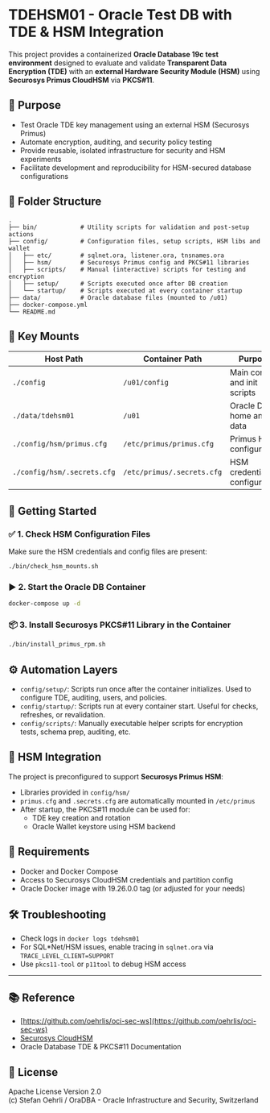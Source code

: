 # TDEHSM01 - Oracle Test DB with TDE & HSM Integration

This project provides a containerized **Oracle Database 19c test environment** designed to evaluate and validate **Transparent Data Encryption (TDE)** with an **external Hardware Security Module (HSM)** using **Securosys Primus CloudHSM** via **PKCS#11**.

## 📌 Purpose

- Test Oracle TDE key management using an external HSM (Securosys Primus)
- Automate encryption, auditing, and security policy testing
- Provide reusable, isolated infrastructure for security and HSM experiments
- Facilitate development and reproducibility for HSM-secured database configurations

## 🧱 Folder Structure

```plaintext
.
├── bin/            # Utility scripts for validation and post-setup actions
├── config/         # Configuration files, setup scripts, HSM libs and wallet
│   ├── etc/        # sqlnet.ora, listener.ora, tnsnames.ora
│   ├── hsm/        # Securosys Primus config and PKCS#11 libraries
│   ├── scripts/    # Manual (interactive) scripts for testing and encryption
│   ├── setup/      # Scripts executed once after DB creation
│   └── startup/    # Scripts executed at every container startup
├── data/           # Oracle database files (mounted to /u01)
├── docker-compose.yml
└── README.md
```

## 📂 Key Mounts

| Host Path                   | Container Path             | Purpose                                  |
|-----------------------------|----------------------------|------------------------------------------|
| `./config`                  | `/u01/config`              | Main config and init scripts             |
| `./data/tdehsm01`           | `/u01`                     | Oracle DB home and data                  |
| `./config/hsm/primus.cfg`   | `/etc/primus/primus.cfg`   | Primus HSM configuration                 |
| `./config/hsm/.secrets.cfg` | `/etc/primus/.secrets.cfg` | HSM credential configuration             |

## 🚀 Getting Started

### ✅ 1. Check HSM Configuration Files

Make sure the HSM credentials and config files are present:

```bash
./bin/check_hsm_mounts.sh
```

### ▶️ 2. Start the Oracle DB Container

```bash
docker-compose up -d
```

### 📦 3. Install Securosys PKCS#11 Library in the Container

```bash
./bin/install_primus_rpm.sh
```

## ⚙️ Automation Layers

- `config/setup/`: Scripts run once after the container initializes. Used to configure TDE, auditing, users, and policies.
- `config/startup/`: Scripts run at every container start. Useful for checks, refreshes, or revalidation.
- `config/scripts/`: Manually executable helper scripts for encryption tests, schema prep, auditing, etc.

## 🔐 HSM Integration

The project is preconfigured to support **Securosys Primus HSM**:

- Libraries provided in `config/hsm/`
- `primus.cfg` and `.secrets.cfg` are automatically mounted in `/etc/primus`
- After startup, the PKCS#11 module can be used for:
  - TDE key creation and rotation
  - Oracle Wallet keystore using HSM backend

## 🧾 Requirements

- Docker and Docker Compose
- Access to Securosys CloudHSM credentials and partition config
- Oracle Docker image with 19.26.0.0 tag (or adjusted for your needs)

## 🛠 Troubleshooting

- Check logs in `docker logs tdehsm01`
- For SQL*Net/HSM issues, enable tracing in `sqlnet.ora` via `TRACE_LEVEL_CLIENT=SUPPORT`
- Use `pkcs11-tool` or `p11tool` to debug HSM access

---

## 📚 Reference

- [https://github.com/oehrlis/oci-sec-ws](https://github.com/oehrlis/oci-sec-ws)
- [Securosys CloudHSM](https://www.securosys.com/products/cloudhsm)
- Oracle Database TDE & PKCS#11 Documentation

## 📜 License

Apache License Version 2.0  
(c) Stefan Oehrli / OraDBA - Oracle Infrastructure and Security, Switzerland
